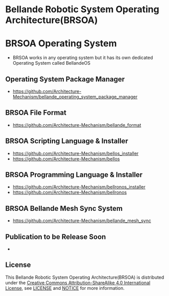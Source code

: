 # Bellande Robotic System Operating Architecture(BRSOA)

# BRSOA Operating System
- BRSOA works in any operating system but it has its own dedicated Operating System called BellandeOS

## Operating System Package Manager
- https://github.com/Architecture-Mechanism/bellande_operating_system_package_manager

## BRSOA File Format
- https://github.com/Architecture-Mechanism/bellande_format

## BRSOA Scripting Language & Installer
- https://github.com/Architecture-Mechanism/bellos_installer
- https://github.com/Architecture-Mechanism/bellos

## BRSOA Programming Language & Installer
- https://github.com/Architecture-Mechanism/bellronos_installer
- https://github.com/Architecture-Mechanism/bellronos

## BRSOA Bellande Mesh Sync System
- https://github.com/Architecture-Mechanism/bellande_mesh_sync


## Publication to be Release Soon
-

## License
This Bellande Robotic System Operating Architecture(BRSOA) is distributed under the [Creative Commons Attribution-ShareAlike 4.0 International License](http://creativecommons.org/licenses/by-sa/4.0/), see [LICENSE](https://github.com/Robotics-Sensors/bellande_robotic_system_operating_architecture/blob/main/LICENSE) and [NOTICE](https://github.com/Robotics-Sensors/bellande_robotic_system_operating_architecture/blob/main/LICENSE) for more information.
